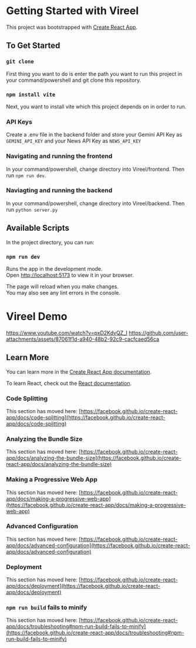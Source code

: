 # Getting Started with Vireel

This project was bootstrapped with [Create React App](https://github.com/facebook/create-react-app).

## To Get Started

### `git clone`

First thing you want to do is enter the path you want to run this project in your command/powershell and git clone this repository.

### `npm install vite`

Next, you want to install vite which this project depends on in order to run.

### API Keys

Create a .env file in the backend folder and store your Gemini API Key as `GEMINI_API_KEY` and your News API Key as `NEWS_API_KEY`

### Navigating and running the frontend

In your command/powershell, change directory into Vireel/frontend.
Then run `npm run dev`.

### Naviagting and running the backend

In your command/powershell, change directory into Vireel/backend. 
Then run `python server.py`

## Available Scripts

In the project directory, you can run:

### `npm run dev`

Runs the app in the development mode.\
Open [http://localhost:5173](http://localhost:5173) to view it in your browser.

The page will reload when you make changes.\
You may also see any lint errors in the console.

# Vireel Demo
https://www.youtube.com/watch?v=pxD2KdvQZ_I
https://github.com/user-attachments/assets/87061f1d-a940-48b2-92c9-cacfcaed56ca

## Learn More

You can learn more in the [Create React App documentation](https://facebook.github.io/create-react-app/docs/getting-started).

To learn React, check out the [React documentation](https://reactjs.org/).

### Code Splitting

This section has moved here: [https://facebook.github.io/create-react-app/docs/code-splitting](https://facebook.github.io/create-react-app/docs/code-splitting)

### Analyzing the Bundle Size

This section has moved here: [https://facebook.github.io/create-react-app/docs/analyzing-the-bundle-size](https://facebook.github.io/create-react-app/docs/analyzing-the-bundle-size)

### Making a Progressive Web App

This section has moved here: [https://facebook.github.io/create-react-app/docs/making-a-progressive-web-app](https://facebook.github.io/create-react-app/docs/making-a-progressive-web-app)

### Advanced Configuration

This section has moved here: [https://facebook.github.io/create-react-app/docs/advanced-configuration](https://facebook.github.io/create-react-app/docs/advanced-configuration)

### Deployment

This section has moved here: [https://facebook.github.io/create-react-app/docs/deployment](https://facebook.github.io/create-react-app/docs/deployment)

### `npm run build` fails to minify

This section has moved here: [https://facebook.github.io/create-react-app/docs/troubleshooting#npm-run-build-fails-to-minify](https://facebook.github.io/create-react-app/docs/troubleshooting#npm-run-build-fails-to-minify)






